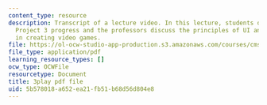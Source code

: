 ```yaml
---
content_type: resource
description: Transcript of a lecture video. In this lecture, students discuss their
  Project 3 progress and the professors discuss the principles of UI and usability
  in creating video games.
file: https://ol-ocw-studio-app-production.s3.amazonaws.com/courses/cms-611j-creating-video-games-fall-2014/5b578018a652ea21fb51b68d56d804e8_-SHXUwpVgXU.pdf
file_type: application/pdf
learning_resource_types: []
ocw_type: OCWFile
resourcetype: Document
title: 3play pdf file
uid: 5b578018-a652-ea21-fb51-b68d56d804e8
---
```

